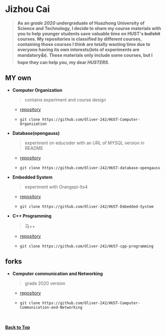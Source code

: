 # Jizhou Cai  
> **As an *grade 2020* undergraduate of Huazhong University of Science and Technology, I decide to share my course materials with you to help younger students save valuable time on HUST's ~~bullshit~~ courses. My repositories is classified by different courses, containing those courses I think are totally wasting time due to everyone having its own interests(lots of experiments are mandatory:+1:). These materials only include some courses, but I hope they can help you, my dear *HUSTERS*.**

  ## MY own
  - **Computer Organization**
    > contains experiment and course design
    - [repository](https://github.com/Oliver-242/HUST-Computer-Organization)  
    - ```
      git clone https://github.com/Oliver-242/HUST-Computer-Organization
      ```
    
  - **Database(opengauss)**
    > experiment on educoder with an URL of MYSQL version in README
    - [repository](https://github.com/Oliver-242/HUST-database-opengauss)  
    - ```
      git clone https://github.com/Oliver-242/HUST-database-opengauss
      ```
    
  - **Embedded System**
    > experiment with Orangepi-lts4
    - [repository](https://github.com/Oliver-242/HUST-Embedded-System)  
    - ```
      git clone https://github.com/Oliver-242/HUST-Embedded-System
      ```
    
  - **C++ Programming**
    > 马++
    - [repository](https://github.com/Oliver-242/HUST-cpp-programming)  
    - ```
      git clone https://github.com/Oliver-242/HUST-cpp-programming
      ```
    
  ## forks
  - **Computer communication and Networking**
    > grade 2020 version
    - [repository](https://github.com/Oliver-242/HUST-CS-Computer-Communication-and-Networking)
    - ```
      git clone https://github.com/Oliver-242/HUST-Computer-Communication-and-Networking
      ```
&nbsp;  
&nbsp;  
[**Back to Top**](#README)
